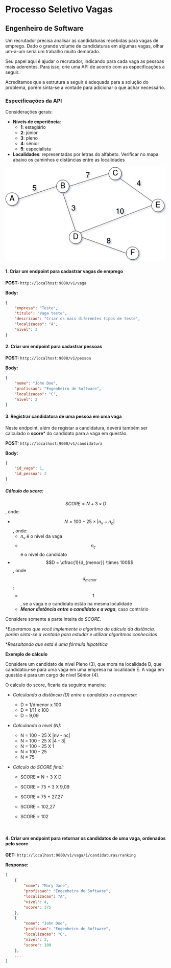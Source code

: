 # Processo Seletivo Vagas

## Engenheiro de Software

Um recrutador precisa analisar as candidaturas recebidas para vagas de emprego. Dado o grande volume de candidaturas em algumas vagas, olhar um-a-um seria um trabalho muito demorado.

Seu papel aqui é ajudar o recrutador, indicando para cada vaga as pessoas mais aderentes. Para isso, crie uma API de acordo com as especificações a seguir.

Acreditamos que a estrutura a seguir é adequada para a solução do problema, porém sinta-se a vontade para adicionar o que achar necessário.

### Especificações da API

Considerações gerais:

* **Níveis de experiência**:
  * **1**: estagiário
  * **2**: júnior
  * **3**: pleno
  * **4**: sênior
  * **5**: especialista
* **Localidades**: representadas por letras do alfabeto. Verificar no mapa abaixo os caminhos e distâncias entre as localidades

![](./graph.png)



#### 1. Criar um endpoint para cadastrar vagas de emprego

**POST:** `http://localhost:9000/v1/vaga`

**Body:**

```json
{
    "empresa": "Teste",
    "titulo": "Vaga teste",
    "descricao": "Criar os mais diferentes tipos de teste",
    "localizacao": "A",
    "nivel": 3
}
```



#### 2. Criar um endpoint para cadastrar pessoas

**POST:** `http://localhost:9000/v1/pessoa`

**Body:**

```json
{
    "nome": "John Doe",
    "profissao": "Engenheiro de Software",
    "localizacao": "C",
    "nivel": 2
}
```



#### 3. Registrar candidatura de uma pessoa em uma vaga

Neste endpoint, além de registar a candidatura, deverá também ser calculado o **score***  do candidato para a vaga em questão.

**POST:** `http://localhost:9000/v1/candidatura`

**Body:**

```json
{
    "id_vaga": 1,
    "id_pessoa": 2
}
```

##### Cálculo do score:

$$ SCORE = N + 3 \times D$$, onde:

* $$N =  100 - 25 \times |n_v - n_c|$$, onde:
  * $n_v$ é o nível da vaga
  * $$n_c$$ é o nível do candidato
* $$D = \dfrac{1}{d_{menor}} \times 100$$, onde $$d_{menor}$$:
  * $$1$$, se a vaga e o candidato estão na mesma localidade
  * ***Menor distância entre o candidato e a vaga***, caso contrário


Considere somente a parte inteira do *SCORE*.

*_Esperamos que você implemente o algoritmo do cálculo da distância, porém sinta-se a vontade para estudar e utilizar algoritmos conhecidos_

*_Ressaltando que esta é uma fórmula hipotética_



**Exemplo de cálculo**

Considere um candidato de nível Pleno (3), que mora na localidade B, que candidatou-se para uma vaga em uma empresa na localidade E. A vaga em questão é para um cargo de nível Sênior (4).

O cálculo do score, ficaria da seguinte maneira:

- _Calculando a distância (D) entre o candidato e a empresa:_

  - D = 1/dmenor x 100
  - D = 1/11 x 100
  - D = 9,09

- _Calculando o nível (N):_

  - N = 100 - 25 X |nv - nc|
  - N = 100 - 25 X |4 - 3|
  - N = 100 - 25 X 1
  - N = 100 - 25
  - N = 75

- _Cálculo do SCORE final:_

  - SCORE = N + 3 X D

  - SCORE = 75 + 3 X 9,09

  - SCORE = 75 + 27,27

  - SCORE = 102,27

  - SCORE = 102

    ​

#### 4. Criar um endpoint para retornar os candidatos de uma vaga, ordenados pelo score

**GET:** `http://localhost:9000/v1/vaga/1/candidaturas/ranking`

**Response:**

```json
[
    {
        "nome": "Mary Jane",
        "profissao": "Engenheira de Software",
        "localizacao": "A",
        "nivel": 4,
        "score": 375
	},
    {
        "nome": "John Doe",
        "profissao": "Engenheiro de Software",
        "localizacao": "C",
        "nivel": 2,
        "score": 100
	},
    ...
]
```

